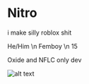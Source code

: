 # Nitro
i make silly roblox shit

He/Him
\n Femboy
\n 15

Oxide and NFLC only dev

![alt text](https://i.imgur.com/E1b5jex.png)
